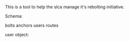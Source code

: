 This is a tool to help the slca manage it's rebolting initiative. 

Schema: 

bolts
anchors
users
routes


user object: 
